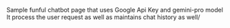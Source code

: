 Sample funful chatbot page that uses Google Api Key and gemini-pro model 
It process the user request as well as maintains chat history as well/
